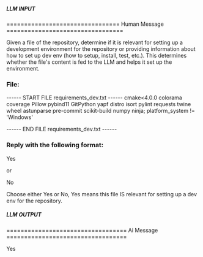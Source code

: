##### LLM INPUT #####
================================ Human Message =================================

Given a file of the repository, determine if it is relevant for setting up a development environment for the repository or providing information about how to set up dev env (how to setup, install, test, etc.). This determines whether the file's content is fed to the LLM and helps it set up the environment.

### File:
------ START FILE requirements_dev.txt ------
cmake<4.0.0
colorama
coverage
Pillow
pybind11
GitPython
yapf
distro
isort
pylint
requests
twine
wheel
astunparse
pre-commit
scikit-build
numpy
ninja; platform_system != 'Windows'

------ END FILE requirements_dev.txt ------

### Reply with the following format:

<rel>Yes</rel>

or

<rel>No</rel>

Choose either Yes or No, Yes means this file IS relevant for setting up a dev env for the repository.

##### LLM OUTPUT #####
================================== Ai Message ==================================

<rel>Yes</rel>